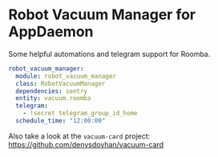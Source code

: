 # Robot Vacuum Manager for AppDaemon

Some helpful automations and telegram support for Roomba.

```yaml
robot_vacuum_manager:
  module: robot_vacuum_manager
  class: RobotVacuumManager
  dependencies: sentry
  entity: vacuum.roomba
  telegram:
    - !secret telegram_group_id_home
  schedule_time: "12:00:00"
```

Also take a look at the `vacuum-card` project: https://github.com/denysdovhan/vacuum-card
